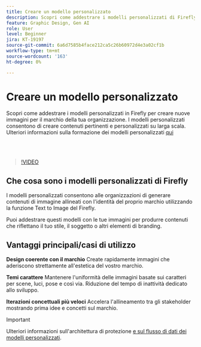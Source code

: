 ```yaml
---
title: Creare un modello personalizzato
description: Scopri come addestrare i modelli personalizzati di Firefly. Ulteriori informazioni [qui](https://helpx.adobe.com/it/firefly/web/work-with-enterprise-features/train-custom-models/custom-models-overview.html).
feature: Graphic Design, Gen AI
role: User
level: Beginner
jira: KT-19197
source-git-commit: 6a6d7585b4face212ca5c26b60972d4e3a02cf1b
workflow-type: tm+mt
source-wordcount: '163'
ht-degree: 0%

---
```


# Creare un modello personalizzato

Scopri come addestrare i modelli personalizzati in Firefly per creare nuove immagini per il marchio della tua organizzazione. I modelli personalizzati consentono di creare contenuti pertinenti e personalizzati su larga scala. Ulteriori informazioni sulla formazione dei modelli personalizzati [qui](https://helpx.adobe.com/it/firefly/web/work-with-enterprise-features/train-custom-models/custom-models-overview.html)

<br> 

>[!VIDEO](https://video.tv.adobe.com/v/3474931?quality=12&learn=on&hidetitle=true)

## Che cosa sono i modelli personalizzati di Firefly

I modelli personalizzati consentono alle organizzazioni di generare contenuti di immagine allineati con l&#39;identità del proprio marchio utilizzando la funzione Text to Image del Firefly.

Puoi addestrare questi modelli con le tue immagini per produrre contenuti che riflettano il tuo stile, il soggetto o altri elementi di branding.

## Vantaggi principali/casi di utilizzo

**Design coerente con il marchio** Create rapidamente immagini che aderiscono strettamente all&#39;estetica del vostro marchio.

**Temi carattere** Mantenere l&#39;uniformità delle immagini basate sui caratteri per scene, luci, pose e così via. Riduzione del tempo di inattività dedicato allo sviluppo.

**Iterazioni concettuali più veloci** Accelera l&#39;allineamento tra gli stakeholder mostrando prima idee e concetti sul marchio.

>[!IMPORTANT]
>
>Ulteriori informazioni sull&#39;architettura di protezione [e sul flusso di dati dei modelli personalizzati](https://www.adobe.com/content/dam/cc/en/trust-center/ungated/whitepapers/creative-cloud/adobe-firefly-custom-models-security-fact-sheet.pdf).
